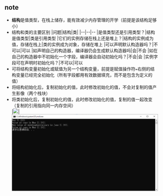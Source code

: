 ## note
- **结构**是值类型，在栈上储存，能有效减少内存管理的开学（前提是该结构足够小）
- 结构和类的主要区别
    |问题|结构|类|
    |--|--|--
    |是值类型还是引用类型？|结构是值类型|类是引用类型
    |它们的实例存储在栈上还是堆上？|结构的实例成为值，存储在栈上|类的实例成为对象，存储在堆上
    |可以声明默认构造器吗？|不可以|可以
    |如声明自己的构造器，编译器仍会生成默认构造器吗|会|不会
    |如在自己的构造器中不初始化一个字段，编译器会自动初始化吗？|不会|会
    |实例字段可在声明时初始化吗？|不可以|可以
- 可将结构变量初始化或赋值为另一个结构变量，前提是赋值操作符`=`右侧的结构变量已经完全初始化（所有字段都用有效数据填充，而不是包含为定义的值）
- 将结构初始化后，复制初始化的值，此时修改初始化的值，不会对复制的值产生影像（两个栈块）
- 将类初始化后，复制初始化的值，此时修改初始化的值，复制的值一起改变（复制的引用指向同一内存空间）  
|<image src=https://github.com/NanXiJun1st/Visual-C-Sharp-step-by-step/blob/master/9.chapter_nine/9.2.use-structs/class.png>|<img src=https://github.com/NanXiJun1st/Visual-C-Sharp-step-by-step/blob/master/9.chapter_nine/9.2.use-structs/struct.png>
